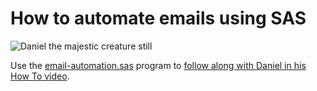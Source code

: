 # How to automate emails using SAS

![Daniel the majestic creature still](https://img.youtube.com/vi/3jARA84Pwck/0.jpg)

Use the [email-automation.sas](email-automation.sas) program to [follow along with Daniel in his How To video](https://www.youtube.com/watch?v=3jARA84Pwck).

